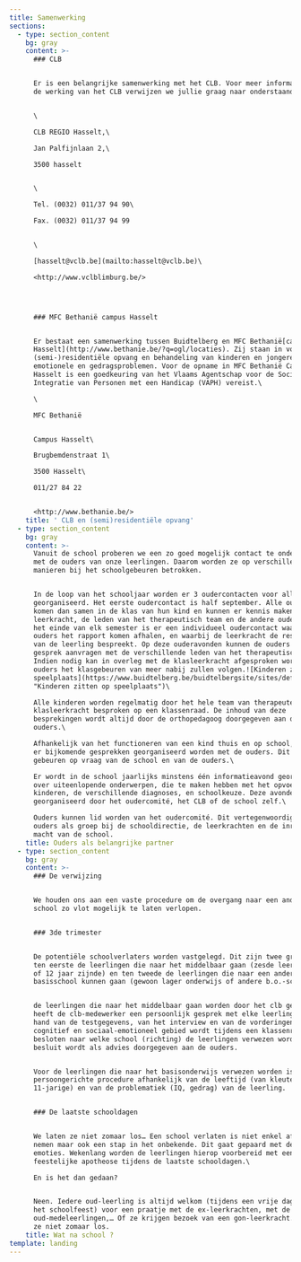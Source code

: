 ```yaml
---
title: Samenwerking
sections:
  - type: section_content
    bg: gray
    content: >-
      ### CLB


      Er is een belangrijke samenwerking met het CLB. Voor meer informatie over
      de werking van het CLB verwijzen we jullie graag naar onderstaande link.


      \

      CLB REGIO Hasselt,\

      Jan Palfijnlaan 2,\

      3500 hasselt


      \

      Tel. (0032) 011/37 94 90\

      Fax. (0032) 011/37 94 99


      \

      [hasselt@vclb.be](mailto:hasselt@vclb.be)\

      <http://www.vclblimburg.be/>




      ### MFC Bethanië campus Hasselt


      Er bestaat een samenwerking tussen Buidtelberg en MFC Bethanië[campus
      Hasselt](http://www.bethanie.be/?q=ogl/locaties). Zij staan in voor de
      (semi-)residentiële opvang en behandeling van kinderen en jongeren met
      emotionele en gedragsproblemen. Voor de opname in MFC Bethanië Campus
      Hasselt is een goedkeuring van het Vlaams Agentschap voor de Sociale
      Integratie van Personen met een Handicap (VAPH) vereist.\

      \

      MFC Bethanië


      Campus Hasselt\

      Brugbemdenstraat 1\

      3500 Hasselt\

      011/27 84 22


      <http://www.bethanie.be/>
    title: ' CLB en (semi)residentiële opvang'
  - type: section_content
    bg: gray
    content: >-
      Vanuit de school proberen we een zo goed mogelijk contact te onderhouden
      met de ouders van onze leerlingen. Daarom worden ze op verschillende
      manieren bij het schoolgebeuren betrokken.


      In de loop van het schooljaar worden er 3 oudercontacten voor alle ouders
      georganiseerd. Het eerste oudercontact is half september. Alle ouders
      komen dan samen in de klas van hun kind en kunnen er kennis maken met de
      leerkracht, de leden van het therapeutisch team en de andere ouders. Op
      het einde van elk semester is er een individueel oudercontact waarbij de
      ouders het rapport komen afhalen, en waarbij de leerkracht de resultaten
      van de leerling bespreekt. Op deze ouderavonden kunnen de ouders ook een
      gesprek aanvragen met de verschillende leden van het therapeutisch team.
      Indien nodig kan in overleg met de klasleerkracht afgesproken worden dat
      ouders het klasgebeuren van meer nabij zullen volgen.![Kinderen zitten op
      speelplaats](https://www.buidtelberg.be/buidtelbergsite/sites/default/files/figuren/8.jpg
      "Kinderen zitten op speelplaats")\

      Alle kinderen worden regelmatig door het hele team van therapeuten en de
      klasleerkracht besproken op een klassenraad. De inhoud van deze
      besprekingen wordt altijd door de orthopedagoog doorgegeven aan de
      ouders.\

      Afhankelijk van het functioneren van een kind thuis en op school, kunnen
      er bijkomende gesprekken georganiseerd worden met de ouders. Dit kan
      gebeuren op vraag van de school en van de ouders.\

      Er wordt in de school jaarlijks minstens één informatieavond georganiseerd
      over uiteenlopende onderwerpen, die te maken hebben met het opvoeden van
      kinderen, de verschillende diagnoses, en schoolkeuze. Deze avonden worden
      georganiseerd door het oudercomité, het CLB of de school zelf.\

      Ouders kunnen lid worden van het oudercomité. Dit vertegenwoordigt de
      ouders als groep bij de schooldirectie, de leerkrachten en de inrichtende
      macht van de school.
    title: Ouders als belangrijke partner
  - type: section_content
    bg: gray
    content: >-
      ### De verwijzing


      We houden ons aan een vaste procedure om de overgang naar een andere
      school zo vlot mogelijk te laten verlopen.


      ### 3de trimester


      De potentiële schoolverlaters worden vastgelegd. Dit zijn twee groepen:
      ten eerste de leerlingen die naar het middelbaar gaan (zesde leerjaar af
      of 12 jaar zijnde) en ten tweede de leerlingen die naar een andere
      basisschool kunnen gaan (gewoon lager onderwijs of andere b.o.-school).


      de leerlingen die naar het middelbaar gaan worden door het clb getest. Ook
      heeft de clb-medewerker een persoonlijk gesprek met elke leerling. Aan de
      hand van de testgegevens, van het interview en van de vorderingen op
      cognitief en sociaal-emotioneel gebied wordt tijdens een klassenraad
      besloten naar welke school (richting) de leerlingen verwezen worden. Dit
      besluit wordt als advies doorgegeven aan de ouders.


      Voor de leerlingen die naar het basisonderwijs verwezen worden is er een
      persoongerichte procedure afhankelijk van de leeftijd (van kleuter tot
      11-jarige) en van de problematiek (IQ, gedrag) van de leerling.


      ### De laatste schooldagen


      We laten ze niet zomaar los… Een school verlaten is niet enkel afscheid
      nemen maar ook een stap in het onbekende. Dit gaat gepaard met de nodige
      emoties. Wekenlang worden de leerlingen hierop voorbereid met een
      feestelijke apotheose tijdens de laatste schooldagen.\

      En is het dan gedaan?


      Neen. Iedere oud-leerling is altijd welkom (tijdens een vrije dag of op
      het schoolfeest) voor een praatje met de ex-leerkrachten, met de
      oud-medeleerlingen,… Of ze krijgen bezoek van een gon-leerkracht. We laten
      ze niet zomaar los.
    title: Wat na school ?
template: landing
---
```

